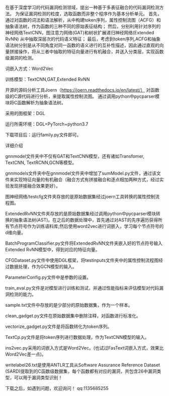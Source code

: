 在基于深度学习的代码漏洞检测领域，提出一种基于多表征融合的代码漏洞检测方法。 为保证漏洞检测的粒度，选取函数而非整个程序作为基本分析单元。 首先，通过对函数的词法和语法解析，从中构建token序列，属性控制流图（ACFG）和抽象语法树，作为函数的三种不同的原始表征结构； 然后，分别利用针对序列的神经网络TextCNN，图注意力网络(GAT)和树状扩展递归神经网络(Extended RvNN) 从中抽取深层次的代码语义特征； 最后，考虑到token序列,ACFG和抽象语法树分别是从不同角度对同一函数的语义进行的互补性描述，因此通过直观的向量拼接操作，将从三者中抽取的特征向量进行有机融合，并送入分类层，实现函数级漏洞的检测。

词嵌入方式：Word2Vec

训练模型：TextCNN,GAT,Extended RvNN

开源的源码分析工具Joern（https://joern.readthedocs.io/en/latest/） 对函数级的C源代码进行分析，来提取属性控制流图。
通过调用python中pycparser模块将C函数解析为抽象语法树。

采用的图框架：DGL

运行所需环境：DGL+PyTorch+python3.7

下载项目后：运行family.py文件即可。

详细介绍

gnnmodel文件夹中不仅有GAT和TextCNN模型，还有诸如Transfomer, TextCNN, TextRCNN,GCN等模型。

gnnmodels文件夹中在gnnmodel文件夹中增加了sumModel.py文件，通过该文件来实现特征向量的有机融合（融合方式有拼接融合和逐点相加两种方式，经过实验发现拼接融合效果更好）。

图神经网络/testcfg文件夹存放的是原始数据集经过joern工具转换的属性控制流程图。

ExtendedRvNN文件夹存放的是原始数据集经过调用python中pycparser模块转换的抽象语法树(AST)。在之后的数据处理中，首先通过对AST的先序遍历获得所有节点符号作为训练语料库;然后使用word2vec进行词嵌入，学习每个节点符号的d维向量。

BatchProgramClassifier.py文件将ExtendedRvNN文件夹嵌入好的节点符号输入Extended RvNN模型中，得到对应的特征向量。

CFGDataset.py文件中使用DGL框架，将testinputs文件夹中的属性控制流程图经过数据处理，作为GCN模型的输入。

ParameterConfig.py文件中是参数的设置。

train_eval.py文件是对模型进行训练和测试，并通过性能指标来评估模型对代码漏洞检测的能力。

sample.txt文件中存放的是少部分的原始数据集，作为一个样本。

clean_gadget.py文件在原始数据集中删除注释，对函数进行标准化。

vectorize_gadget.py文件是将函数转化为token序列。

TextCp.py文件是将token序列进行数据处理，作为TextCNN模型的输入。

ins2vec.py采用的词嵌入方式是Word2Vec。(也试过FasText词嵌入方式，效果比Word2Vec差一点)。

writelabel26.txt是使用ANTLR工具从Software Assurance Reference Dataset (SARD)提取到的C函数级数据集，每个函数都有对应的漏洞，共包含26中漏洞类型，可以用于漏洞类型识别！

下载之后，如遇到问题，欢迎询问！ qq:1135685255
